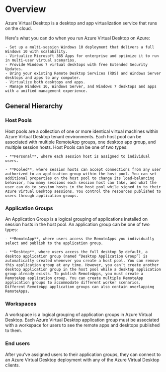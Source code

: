 # **Overview** 

Azure Virtual Desktop is a desktop and app virtualization service that runs on the cloud. 

Here's what you can do when you run Azure Virtual Desktop on Azure: 

    - Set up a multi-session Windows 10 deployment that delivers a full Windows 10 with scalability. 
    - Virtualize Microsoft 365 Apps for enterprise and optimize it to run in multi-user virtual scenarios. 
    - Provide Windows 7 virtual desktops with free Extended Security Updates. 
    - Bring your existing Remote Desktop Services (RDS) and Windows Server desktops and apps to any computer. 
    - Virtualize both desktops and apps. 
    - Manage Windows 10, Windows Server, and Windows 7 desktops and apps with a unified management experience. 

## **General Hierarchy** 

### **Host Pools** 

Host pools are a collection of one or more identical virtual machines within Azure Virtual Desktop tenant environments. Each host pool can be associated with multiple RemoteApp groups, one desktop app group, and multiple session hosts. Host Pools can be one of two types: 

    - **Personal**, where each session host is assigned to individual users. 

    - **Pooled**, where session hosts can accept connections from any user authorized to an application group within the host pool. You can set additional properties on the host pool to change its load-balancing behavior, how many sessions each session host can take, and what the user can do to session hosts in the host pool while signed in to their Azure Virtual Desktop sessions. You control the resources published to users through application groups. 

 

 

### **Application Groups** 

An Application Group is a logical grouping of applications installed on session hosts in the host pool. An application group can be one of two types: 

    - **RemoteApp**, where users access the RemoteApps you individually select and publish to the application group. 

    - **Desktop**, where users access the full desktop By default, a desktop application group (named “Desktop Application Group”) is automatically created whenever you create a host pool. You can remove this application group at any time. However, you can’t create another desktop application group in the host pool while a desktop application group already exists. To publish RemoteApps, you must create a RemoteApp application group. You can create multiple RemoteApp application groups to accommodate different worker scenarios. Different RemoteApp application groups can also contain overlapping RemoteApps. 

### **Workspaces** 

A workspace is a logical grouping of application groups in Azure Virtual Desktop. Each Azure Virtual Desktop application group must be associated with a workspace for users to see the remote apps and desktops published to them. 

### **End users** 

After you’ve assigned users to their application groups, they can connect to an Azure Virtual Desktop deployment with any of the Azure Virtual Desktop clients. 